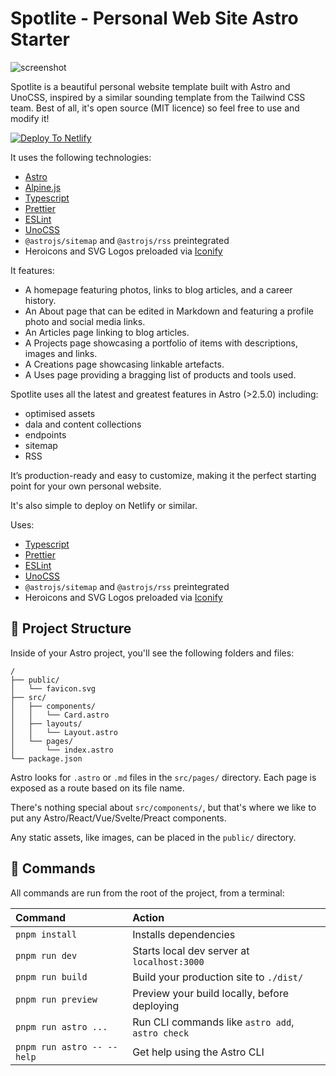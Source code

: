 # Spotlite - Personal Web Site Astro Starter

![screenshot](https://github.com/hellotham/spotlite/blob/main/src/assets/screenshot.png?raw=true)

Spotlite is a beautiful personal website template built with Astro and UnoCSS, inspired by
a similar sounding template from the Tailwind CSS team. Best of all, it's open
source (MIT licence) so feel free to use and modify it!

[![Deploy To Netlify](https://www.netlify.com/img/deploy/button.svg)](https://app.netlify.com/start/deploy?repository=https://github.com/hellotham/spotlite&utm_medium=social&utm_source=github)


It uses the following technologies:

- [Astro](https://astro.build)
- [Alpine.js](https://[astro.build](https://alpinejs.dev/))
- [Typescript](https://www.typescriptlang.org/)
- [Prettier](https://prettier.io/)
- [ESLint](https://eslint.org/)
- [UnoCSS](https://unocss.dev/)
- `@astrojs/sitemap` and `@astrojs/rss` preintegrated
- Heroicons and SVG Logos preloaded via [Iconify](https://iconify.design/)

It features:

- A homepage featuring photos, links to blog articles, and a career history.
- An About page that can be edited in Markdown and featuring a profile photo
  and social media links.
- An Articles page linking to blog articles.
- A Projects page showcasing a portfolio of items with descriptions, images and
  links.
- A Creations page showcasing linkable artefacts.
- A Uses page providing a bragging list of products and tools used.

Spotlite uses all the latest and greatest features in Astro (>2.5.0) including:

- optimised assets
- dala and content collections
- endpoints
- sitemap
- RSS

It’s production-ready and easy to customize, making it the perfect starting point for your own personal website.

It's also simple to deploy on Netlify or similar.

Uses:

- [Typescript](https://www.typescriptlang.org/)
- [Prettier](https://prettier.io/)
- [ESLint](https://eslint.org/)
- [UnoCSS](https://unocss.dev/)
- `@astrojs/sitemap` and `@astrojs/rss` preintegrated
- Heroicons and SVG Logos preloaded via [Iconify](https://iconify.design/)

## 🚀 Project Structure

Inside of your Astro project, you'll see the following folders and files:

```text
/
├── public/
│   └── favicon.svg
├── src/
│   ├── components/
│   │   └── Card.astro
│   ├── layouts/
│   │   └── Layout.astro
│   └── pages/
│       └── index.astro
└── package.json
```

Astro looks for `.astro` or `.md` files in the `src/pages/` directory. Each page is exposed as a route based on its file name.

There's nothing special about `src/components/`, but that's where we like to put any Astro/React/Vue/Svelte/Preact components.

Any static assets, like images, can be placed in the `public/` directory.

## 🧞 Commands

All commands are run from the root of the project, from a terminal:

| Command                   | Action                                           |
| :------------------------ | :----------------------------------------------- |
| `pnpm install`             | Installs dependencies                            |
| `pnpm run dev`             | Starts local dev server at `localhost:3000`      |
| `pnpm run build`           | Build your production site to `./dist/`          |
| `pnpm run preview`         | Preview your build locally, before deploying     |
| `pnpm run astro ...`       | Run CLI commands like `astro add`, `astro check` |
| `pnpm run astro -- --help` | Get help using the Astro CLI                     |
